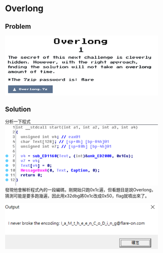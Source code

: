 # Overlong

## Problem
![problem](picture/problem.PNG)  

## Solution

分析一下程式  
![start](picture/start.PNG)  
發現他會解析程式內的一段編碼，剛開始只跑0x1c遍，但看題目是說Overlong，猜測可能是要多跑幾遍，因此用x32dbg將0x1c改成0x50，flag就噴出來了。  

![answer](picture/answer.PNG)  